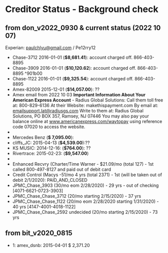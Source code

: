 # Creditor Status - Background check
## from don_v2022_0930 & current status (2022 10 07)
Experian: paulchlyu@gmail.com / Pe12rry12

- Chase-3712 2016-01-01 (**$8,681.41**): account charged off.  866-403-8895 
- Chase-3909 2016-01-01 (**$10,120.62**): account charged off.  866-403-8895 ^901b00
- Chase-1122 2016-01-01 (**$9,325.54**): account charged off.  866-403-8895
- Amex-82009 2015-12-01 (**$14,057.00**): ??
- Amex email from 2022 10 03 **Important Information About Your American Express Account** - Radius Global Solutions: Call them toll free at: 800-829-6136
At their Website: makethispayment.com
By email at: emailsupport.lat@radiusgs.com
Write to them at: Radius Global Solutions, PO BOX 357, Ramsey, NJ 07446
You may also pay your balance online at www.americanexpress.com/waytopay using reference code 07020 to access the website.
- 
- Mercedes Benz (**$ 7,095.00**): 
- cliffs_JC: 2015-04-13 (**$4,539.00**):??
- KS MUSIC: 2014-12-16: (**$764.00**): ??
- Rivertrace: 2015-02-23: (**$9,547.00**)
- 
- Enhanced Recvry (Charter/Time Warner - $21.09/mo (total 127) - 1st called 800-497-8127 and paid out of debit card
- Credit Control (Macys -51/mo 4 yrs (total 2371) - 1st (will be taken out of debit 2/1/2020): PAID_AND_CLOSED
- JPMC_Chase_3903 (30/mo eom 2/28/2020) - 29 yrs - out of checking [4071-6621-0723-3903]
- JPMC_Chase_Chase_3712 (20/mo starting 2/15/2020) - 37 yrs
- JPMC_Chase_Chase_1122 (20/mo eom 2/28/2020 starting 1/31/2020) - 40 yrs [4147-4001-4018-1122]
- JPMC_Chase_Chase_2592 undecided (20/mo starting 2/15/2020) - 73 yrs
## from bit_v2020_0815
- 1: amex_dsnb: 2015-04-01    $ 2,371.20